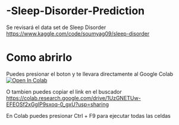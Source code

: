 # -Sleep-Disorder-Prediction
Se revisará el data set de Sleep Disorder https://www.kaggle.com/code/soumyag09/sleep-disorder 

# Como abrirlo
Puedes presionar el boton y te llevara directamente al Google Colab
[![Open In Colab](https://colab.research.google.com/assets/colab-badge.svg)](https://colab.research.google.com/drive/1UzGNETUw-EFEOSf2xGgIP9sxoq-0_gxU?usp=sharing)

O tambien puedes copiar el link en el buscador 
https://colab.research.google.com/drive/1UzGNETUw-EFEOSf2xGgIP9sxoq-0_gxU?usp=sharing

En Colab puedes presionar Ctrl + F9 para ejecutar todas las celdas

